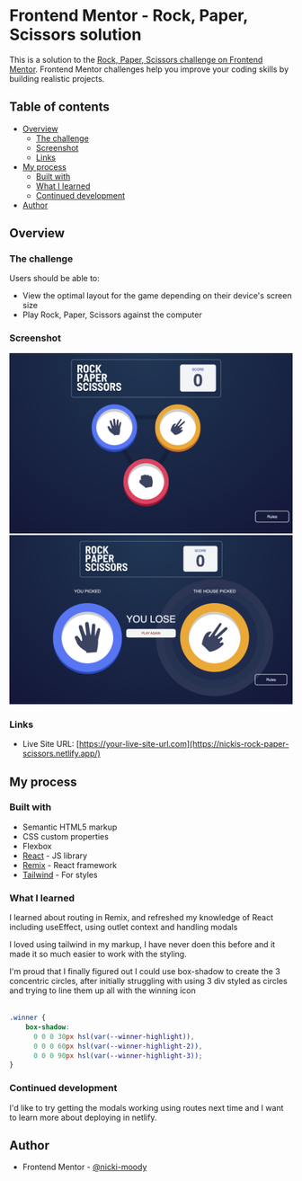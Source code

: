 # Frontend Mentor - Rock, Paper, Scissors solution

This is a solution to the [Rock, Paper, Scissors challenge on Frontend Mentor](https://www.frontendmentor.io/challenges/rock-paper-scissors-game-pTgwgvgH). Frontend Mentor challenges help you improve your coding skills by building realistic projects. 

## Table of contents

- [Overview](#overview)
  - [The challenge](#the-challenge)
  - [Screenshot](#screenshot)
  - [Links](#links)
- [My process](#my-process)
  - [Built with](#built-with)
  - [What I learned](#what-i-learned)
  - [Continued development](#continued-development)
- [Author](#author)

## Overview

### The challenge

Users should be able to:

- View the optimal layout for the game depending on their device's screen size
- Play Rock, Paper, Scissors against the computer

### Screenshot

![](./screenshots/main-page.png)
![](./screenshots/you-lose.png)

### Links

- Live Site URL: [https://your-live-site-url.com](https://nickis-rock-paper-scissors.netlify.app/)

## My process

### Built with

- Semantic HTML5 markup
- CSS custom properties
- Flexbox
- [React](https://reactjs.org/) - JS library
- [Remix](https://remix.run/) - React framework
- [Tailwind](https://tailwindcss.com/) - For styles

### What I learned

I learned about routing in Remix, and refreshed my knowledge of React including useEffect, using outlet context and handling modals 

I loved using tailwind in my markup, I have never doen this before and it made it so much easier to work with the styling. 

I'm proud that I finally figured out I could use box-shadow to create the 3 concentric circles, after initially struggling with using 3 div styled as circles and trying to line them up all with the winning icon

```css

.winner {
    box-shadow: 
      0 0 0 30px hsl(var(--winner-highlight)), 
      0 0 0 60px hsl(var(--winner-highlight-2)), 
      0 0 0 90px hsl(var(--winner-highlight-3)); 
}
```

### Continued development

I'd like to try getting the modals working using routes next time and I want to learn more about deploying in netlify.

## Author

- Frontend Mentor - [@nicki-moody](https://www.frontendmentor.io/profile/nicki-moody)
